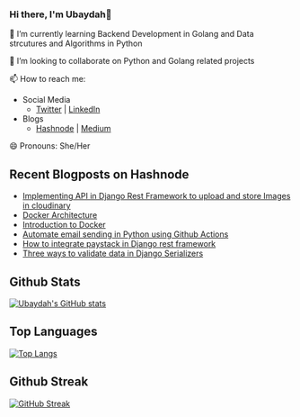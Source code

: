 ### Hi there, I'm Ubaydah👋
🌱 I’m currently learning Backend Development in Golang and Data strcutures and Algorithms in Python 

👯 I’m looking to collaborate on Python and Golang related projects

📫 How to reach me: 
 - Social Media
 	  - [Twitter](https://twitter.com/ubay_dah17) | [LinkedIn](https://www.linkedin.com/in/ubaydah-abdulwasiu-924117197/)
 - Blogs
    - [Hashnode](https://ubaydah.hashnode.dev/) | [Medium](https://medium.com/@abdulwasiuubaydah) 

😄 Pronouns: She/Her

## Recent Blogposts on Hashnode 

- [Implementing API in Django Rest Framework to upload and store Images in cloudinary](https://ubaydah.hashnode.dev/implementing-api-in-django-rest-framework-to-upload-and-store-images-in-cloudinary)
- [Docker Architecture](https://ubaydah.hashnode.dev/docker-architecture-and-basic-terms-used-in-docker-technology)
- [Introduction to Docker](https://ubaydah.hashnode.dev/introduction-to-docker)
- [Automate email sending in Python using Github Actions](https://ubaydah.hashnode.dev/how-to-use-github-actions-to-automate-email-sending-in-python)
- [How to integrate paystack in Django rest framework](https://ubaydah.hashnode.dev/how-to-integrate-paystack-in-django-rest-framework)
- [Three ways to validate data in Django Serializers](https://ubaydah.hashnode.dev/three-ways-to-validate-data-in-django-serializers)



## Github Stats 
[![Ubaydah's GitHub stats](https://github-readme-stats.vercel.app/api?username=Ubaydah&theme=dark&show_icons=true)](https://github.com/anuraghazra/github-readme-stats)

## Top Languages 
[![Top Langs](https://github-readme-stats.vercel.app/api/top-langs/?username=Ubaydah&layout=compact&theme=dark&show_icons=true)](https://github.com/anuraghazra/github-readme-stats)

## Github Streak
[![GitHub Streak](https://github-readme-streak-stats.herokuapp.com?user=Ubaydah&theme=dark&hide_border=true)](https://git.io/streak-stats)



<!--
**Ubaydah/Ubaydah** is a ✨ _special_ ✨ repository because its `README.md` (this file) appears on your GitHub profile.

Here are some ideas to get you started:

- 🔭 I’m currently working on ...
- 🌱 I’m currently learning ...
- 👯 I’m looking to collaborate on ...
- 🤔 I’m looking for help with ...
- 💬 Ask me about ...
- 📫 How to reach me: ...
- 😄 Pronouns: ...
- ⚡ Fun fact: ...
-->
